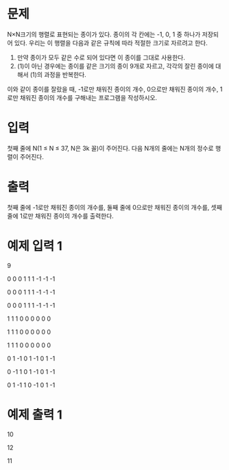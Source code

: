 # 문제 

N×N크기의 행렬로 표현되는 종이가 있다. 종이의 각 칸에는 -1, 0, 1 중 하나가 저장되어 있다. 우리는 이 행렬을 다음과 같은 규칙에 따라 적절한 크기로 자르려고 한다.

   1. 만약 종이가 모두 같은 수로 되어 있다면 이 종이를 그대로 사용한다.
   2. (1)이 아닌 경우에는 종이를 같은 크기의 종이 9개로 자르고, 각각의 잘린 종이에 대해서 (1)의 과정을 반복한다.


이와 같이 종이를 잘랐을 때, -1로만 채워진 종이의 개수, 0으로만 채워진 종이의 개수, 1로만 채워진 종이의 개수를 구해내는 프로그램을 작성하시오.

# 입력

첫째 줄에 N(1 ≤ N ≤ 37, N은 3k 꼴)이 주어진다. 다음 N개의 줄에는 N개의 정수로 행렬이 주어진다.

# 출력 

첫째 줄에 -1로만 채워진 종이의 개수를, 둘째 줄에 0으로만 채워진 종이의 개수를, 셋째 줄에 1로만 채워진 종이의 개수를 출력한다.

# 예제 입력 1

9

0 0 0 1 1 1 -1 -1 -1

0 0 0 1 1 1 -1 -1 -1

0 0 0 1 1 1 -1 -1 -1

1 1 1 0 0 0 0 0 0

1 1 1 0 0 0 0 0 0

1 1 1 0 0 0 0 0 0

0 1 -1 0 1 -1 0 1 -1

0 -1 1 0 1 -1 0 1 -1

0 1 -1 1 0 -1 0 1 -1

# 예제 출력 1

10

12

11